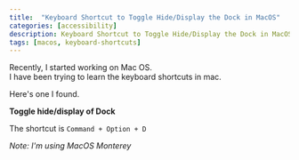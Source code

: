 ```yaml
---
title:  "Keyboard Shortcut to Toggle Hide/Display the Dock in MacOS" 
categories: [accessibility]
description: Keyboard Shortcut to Toggle Hide/Display the Dock in MacOS
tags: [macos, keyboard-shortcuts]
--- 
```


Recently, I started working on Mac OS.  
I have been trying to learn the keyboard shortcuts in mac.  

Here's one I found.

**Toggle hide/display of Dock**

The shortcut is `Command + Option + D`

_Note: I'm using MacOS Monterey_